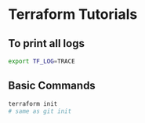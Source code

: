 # Terraform Tutorials

## To print all logs

```bash
export TF_LOG=TRACE
```

## Basic Commands

```bash
terraform init 
# same as git init
```